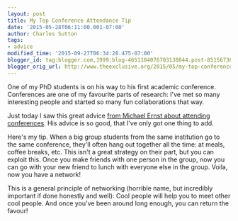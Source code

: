 ```yaml
---
layout: post
title: My Top Conference Attendance Tip
date: '2015-05-28T06:11:00.001-07:00'
author: Charles Sutton
tags:
- advice
modified_time: '2015-09-27T06:34:28.475-07:00'
blogger_id: tag:blogger.com,1999:blog-4651184076703138844.post-8515673636402127447
blogger_orig_url: http://www.theexclusive.org/2015/05/my-top-conference-attendance-tip.html
---
```

One of my PhD students is on his way to his first academic conference. Conferences are one of my favourite parts of research: I've met so many interesting people and started so many fun collaborations that way.

Just today I saw this great advice [from Michael Ernst about attending conferences](https://homes.cs.washington.edu/~mernst/advice/conference-attendance.html). His advice is so good, that I've only got one thing to add.

Here's my tip. When a big group students from the same institution go to the same conference, they'll often hang out together all the time: at meals, coffee breaks, etc. This isn't a great strategy on their part, but you can exploit this. Once you make friends with one person in the group, now you can go with your new friend to lunch with everyone else in the group. Voila, now you have a network!

This is a general principle of networking (horrible name, but incredibly important if done honestly and well): Cool people will help you to meet other cool people. And once you've been around long enough, you can return the favour!
